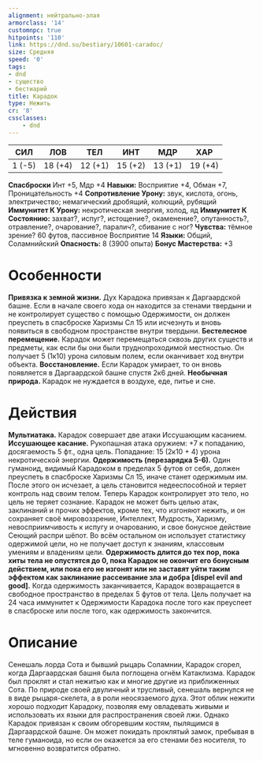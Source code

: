 ```yaml
---
alignment: нейтрально-злая
armorclass: '14'
customnpc: true
hitpoints: '110'
link: https://dnd.su/bestiary/10601-caradoc/
size: Средняя
speed: '0'
tags:
- dnd
- существо
- бестиарий
title: Карадок
type: Нежить
cr: '8'
cssclasses:
    - dnd
---
```



| СИЛ | ЛОВ | ТЕЛ | ИНТ | МДР | ХАР |
|---|---|---|---|---|---|
| 1 (-5) | 18 (+4) | 12 (+1) | 15 (+2) | 13 (+1) | 19 (+4) |
**Спасброски** Инт +5, Мдр +4
**Навыки:** Восприятие +4, Обман +7, Проницательность +4
**Сопротивление Урону:** звук, кислота, огонь, электричество; немагический дробящий, колющий, рубящий
**Иммунитет К Урону:** некротическая энергия, холод, яд
**Иммунитет К Состоянию:** захват?, испуг?, истощение?, окаменение?, опутанность?, отравление?, очарование?, паралич?, сбивание с ног?
**Чувства:** тёмное зрение? 60 футов, пассивное Восприятие 14
**Языки:** Общий, Соламнийский
**Опасность:** 8 (3900 опыта)
**Бонус Мастерства:** +3


# Особенности
**Привязка к земной жизни.** Дух Карадока привязан к Даргаардской башне. Если в начале своего хода он находится за стенами твердыни и не контролирует существо с помощью Одержимости, он должен преуспеть в спасброске Харизмы Сл 15 или исчезнуть и вновь появиться в свободном пространстве внутри твердыни.
**Бестелесное перемещение.** Карадок может перемещаться сквозь других существ и предметы, как если бы они были труднопроходимой местностью. Он получает 5 (1к10) урона силовым полем, если оканчивает ход внутри объекта.
**Восстановление.** Если Карадок умирает, то он вновь появляется в Даргаардской башне спустя 2к6 дней.
**Необычная природа.** Карадок не нуждается в воздухе, еде, питье и сне.


# Действия
**Мультиатака.** Карадок совершает две атаки Иссушающим касанием.
**Иссушающее касание.** Рукопашная атака оружием: +7 к попаданию, досягаемость 5 фт., одна цель. Попадание: 15 (2к10 + 4) урона некротической энергии.
**Одержимость (перезарядка 5-6).** Один гуманоид, видимый Карадоком в пределах 5 футов от себя, должен преуспеть в спасброске Харизмы Сл 15, иначе станет одержимым им. После этого он исчезает, а цель становится недееспособной и теряет контроль над своим телом. Теперь Карадок контролирует это тело, но цель не теряет сознание. Карадок не может быть целью атак, заклинаний и прочих эффектов, кроме тех, что изгоняют нежить, и он сохраняет своё мировоззрение, Интеллект, Мудрость, Харизму, невосприимчивость к испугу и очарованию, и свое бонусное действие Сеющий распри шёпот. Во всём остальном он использует статистику одержимой цели, но не получает доступ к знаниям, классовым умениям и владениям цели.
**Одержимость длится до тех пор, пока хиты тела не опустятся до 0, пока Карадок не окончит его бонусным действием, или пока его не изгонят или не заставят уйти таким эффектом как заклинание рассеивание зла и добра [dispel evil and good].** Когда одержимость заканчивается, Карадок возвращается в свободное пространство в пределах 5 футов от тела. Цель получает на 24 часа иммунитет к Одержимости Карадока после того как преуспеет в спасброске или после того, как одержимость закончится.


# Описание
Сенешаль лорда Сота и бывший рыцарь Соламнии, Карадок сгорел, когда Даргаардская башня была поглощена огнём Катаклизма. Карадок был проклят и стал нежитью как и многие другие из приближенных Сота. По природе своей двуличный и трусливый, сенешаль вернулся не в виде рыцаря-скелета, а в роли неосязаемого духа. Этот облик нежити хорошо подходит Карадоку, позволяя ему овладевать живыми и использовать их языки для распространения своей лжи. Однако Карадок привязан к своим обгоревшим костям, пылящимся в Даргаардской башне. Он может покидать проклятый замок, пребывая в теле гуманоида, но если он окажется за его стенами без носителя, то мгновенно возвратится обратно.